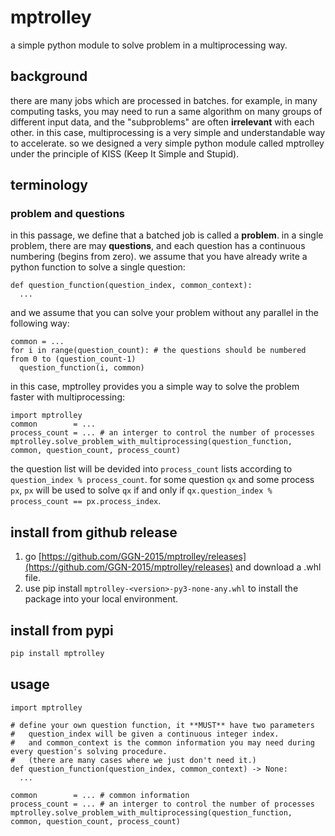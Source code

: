 # mptrolley
a simple python module to solve problem in a multiprocessing way.

## background
there are many jobs which are processed in batches. for example, in many computing tasks, you may need to run a same algorithm on many groups of different input data, and the "subproblems" are often **irrelevant** with each other. in this case, multiprocessing is a very simple and understandable way to accelerate. so we designed a very simple python module called mptrolley under the principle of KISS (Keep It Simple and Stupid).

## terminology
### problem and questions
in this passage, we define that a batched job is called a **problem**. in a single problem, there are may **questions**, and each question has a continuous numbering (begins from zero). we assume that you have already write a python function to solve a single question:
```python3
def question_function(question_index, common_context):
  ...
```
and we assume that you can solve your problem without any parallel in the following way:
```python3
common = ...
for i in range(question_count): # the questions should be numbered from 0 to (question_count-1)
  question_function(i, common)
```
in this case, mptrolley provides you a simple way to solve the problem faster with multiprocessing:
```python3
import mptrolley
common        = ...
process_count = ... # an interger to control the number of processes
mptrolley.solve_problem_with_multiprocessing(question_function, common, question_count, process_count)
```
the question list will be devided into `process_count` lists according to `question_index % process_count`. for some question `qx` and some process `px`, `px` will be used to solve `qx` if and only if `qx.question_index % process_count == px.process_index`.

## install from github release
1. go [https://github.com/GGN-2015/mptrolley/releases](https://github.com/GGN-2015/mptrolley/releases) and download a .whl file.
2. use pip install `mptrolley-<version>-py3-none-any.whl` to install the package into your local environment.

## install from pypi

```bash
pip install mptrolley
```

## usage
```python3
import mptrolley

# define your own question function, it **MUST** have two parameters
#   question_index will be given a continuous integer index.
#   and common_context is the common information you may need during every question's solving procedure.
#   (there are many cases where we just don't need it.)
def question_function(question_index, common_context) -> None:
  ...

common        = ... # common information
process_count = ... # an interger to control the number of processes
mptrolley.solve_problem_with_multiprocessing(question_function, common, question_count, process_count)
```
